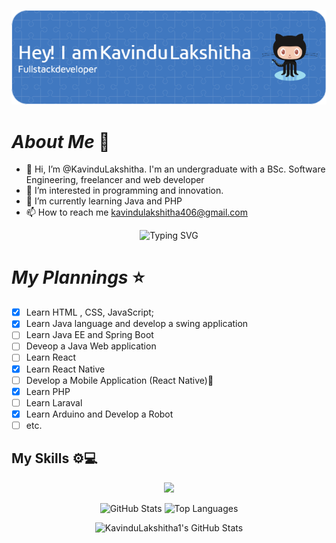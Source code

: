 ![Header](./github-header-image.png)

 # **_About Me_** 🎈

- 👋 Hi, I’m @KavinduLakshitha. I'm an undergraduate with a BSc. Software Engineering, freelancer and web developer
- 👀 I’m interested in programming and innovation.
- 🌱 I’m currently learning Java and PHP
- 📫 How to reach me kavindulakshitha406@gmail.com

<p align="center">
  <img src="https://readme-typing-svg.demolab.com?font=Fira+Code&size=20&pause=1000&color=F7DF1E&center=true&width=435&lines=Always+Keep+Coding!+%F0%9F%92%BB;Welcome+to+my+GitHub+Universe!+%F0%9F%8C%8C" alt="Typing SVG">
</p>

  # **_My Plannings_** ⭐

  - [x] Learn HTML , CSS, JavaScript;
  - [x] Learn Java language and develop a swing application
  - [ ] Learn Java EE and Spring Boot
  - [ ] Deveop a Java Web application
  - [ ] Learn React
  - [x] Learn React Native
  - [ ] Develop a Mobile Application (React Native)📱
  - [x] Learn PHP
  - [ ] Learn Laraval
  - [x] Learn Arduino and Develop a Robot
  - [ ] etc. 

  <div>
    <h2>My Skills ⚙💻</h2>
    <p align="center">
      <a href="https://skillicons.dev">
      <img src="https://skillicons.dev/icons?i=php,html,css,js,java,arduino,blender,bootstrap,mint,mysql,vscode,react,npm,idea" />
  </a>
</p>
  </div>

  <p align="center">
  <img src="https://github-readme-stats.vercel.app/api?username=KavinduLakshitha&show_icons=true&theme=tokyonight" alt="GitHub Stats" width="400">
  <img src="https://github-readme-stats.vercel.app/api/top-langs/?username=KavinduLakshitha&layout=compact&theme=tokyonight" alt="Top Languages" width="350">
</p>

  

  

  <div align="center">
    <img src="https://github-profile-summary-cards.vercel.app/api/cards/profile-details?username=KavinduLakshitha1&theme=github_dark" alt="KavinduLakshitha1's GitHub Stats"/>
</div>

<!---
KavinduLakshitha1/KavinduLakshitha1 is a ✨ special ✨ repository because its `README.md` (this file) appears on your GitHub profile.
- 💞️ I’m looking to collaborate on ...
You can click the Preview link to take a look at your changes.
--->
